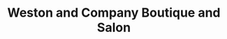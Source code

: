 ---
title: "Weston and Company Boutique and Salon"
url: /broken-bow/weston-and-company-boutique-and-salon/
shop: clothes
---